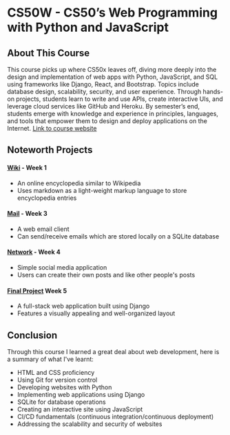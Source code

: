# CS50W - CS50’s Web Programming with Python and JavaScript

## About This Course

This course picks up where CS50x leaves off, diving more deeply into the design and implementation of web apps with Python, JavaScript, and SQL using frameworks like Django, React, and Bootstrap. Topics include database design, scalability, security, and user experience. Through hands-on projects, students learn to write and use APIs, create interactive UIs, and leverage cloud services like GitHub and Heroku. By semester’s end, students emerge with knowledge and experience in principles, languages, and tools that empower them to design and deploy applications on the Internet. [Link to course website](https://pll.harvard.edu/course/cs50s-web-programming-python-and-javascript)

## Noteworth Projects

#### [Wiki](/Wiki) - Week 1
  - An online encyclopedia similar to Wikipedia
  - Uses markdown as a light-weight markup language to store encyclopedia entries
    
#### [Mail](/Mail) - Week 3
  - A web email client
  - Can send/receive emails which are stored locally on a SQLite database

#### [Network](/Network) - Week 4
  - Simple social media application
  - Users can create their own posts and like other people's posts

#### [Final Project](/Final-project) Week 5
  - A full-stack web application built using Django
  - Features a visually appealing and well-organized layout

## Conclusion

 Through this course I learned a great deal about web development, here is a summary of what I've learnt:
  - HTML and CSS proficiency
  - Using Git for version control
  - Developing websites with Python
  - Implementing web applications using Django
  - SQLite for database operations
  - Creating an interactive site using JavaScript
  - CI/CD fundamentals (continuous integration/continuous deployment)
  - Addressing the scalability and security of websites
